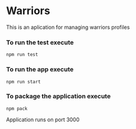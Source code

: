 # Warriors 
This is an aplication for managing warriors profiles

### To run the test execute

    npm run test

### To run the app execute

    npm run start

### To package the application execute

    npm pack

Application runs on port 3000
